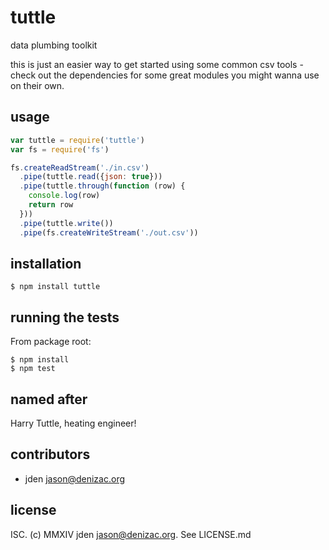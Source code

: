 # tuttle
data plumbing toolkit

this is just an easier way to get started using some common csv tools - check out the dependencies for some great modules you might wanna use on their own.

## usage
```js
var tuttle = require('tuttle')
var fs = require('fs')

fs.createReadStream('./in.csv')
  .pipe(tuttle.read({json: true}))
  .pipe(tuttle.through(function (row) {
    console.log(row)
    return row
  }))
  .pipe(tuttle.write())
  .pipe(fs.createWriteStream('./out.csv'))

```

## installation

    $ npm install tuttle


## running the tests

From package root:

    $ npm install
    $ npm test

## named after
Harry Tuttle, heating engineer!


## contributors

- jden <jason@denizac.org>


## license

ISC. (c) MMXIV jden <jason@denizac.org>. See LICENSE.md
